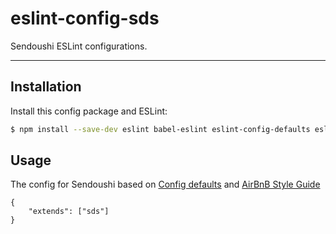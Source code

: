 # eslint-config-sds

Sendoushi ESLint configurations.

***

## Installation

Install this config package and ESLint:

```bash
$ npm install --save-dev eslint babel-eslint eslint-config-defaults eslint-plugin-react git+https://git@github.com:Sendoushi/eslint-config-sds.git
```

## Usage

The config for Sendoushi based on [Config defaults](https://www.npmjs.com/package/eslint-config-defaults) and [AirBnB Style Guide](https://github.com/airbnb/javascript/tree/master/packages/eslint-config-airbnb)

```
{
    "extends": ["sds"]
}
```
